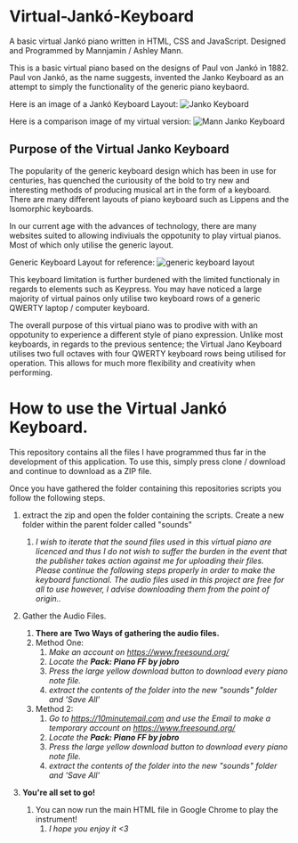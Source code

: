 # Virtual-Jankó-Keyboard
A basic virtual Jankó piano written in HTML, CSS and JavaScript.
Designed and Programmed by Mannjamin / Ashley Mann.

This is a basic virtual piano based on the designs of Paul von Jankó in 1882.
Paul von Jankó, as the name suggests, invented the Janko Keyboard as an attempt to simply the functionality of the generic piano keybaord.

Here is an image of a Jankó Keyboard Layout:
![Janko Keyboard](https://upload.wikimedia.org/wikipedia/commons/thumb/c/cf/Janko_keyboard.svg/1200px-Janko_keyboard.svg.png)


Here is a comparison image of my virtual version:
![Mann Janko Keyboard](http://i.imgur.com/D5CJaou.png)

## Purpose of the Virtual Janko Keyboard
The popularity of the generic keyboard design which has been in use for centuries, has quenched the curiousity of the bold to try new and interesting methods of producing musical art in the form of a keyboard. There are many different layouts of piano keyboard such as Lippens and the Isomorphic keyboards. 

In our current age with the advances of technology, there are many websites suited to allowing indiviuals the oppotunity to play virtual pianos. Most of which only utilise the generic layout. 

Generic Keyboard Layout for reference:
![generic keyboard layout](https://2012books.lardbucket.org/books/music-theory/section_07/df773c10acab9d35f0c294e0d6f1fe4a.jpg)

This keyboard limitation is further burdened with the limited functionaly in regards to elements such as Keypress. You may have noticed a large majority of virtual painos only utilise two keyboard rows of a generic QWERTY laptop / computer keyboard.

The overall purpose of this virtual piano was to prodive with with an oppotunity to experience a different style of piano expression. Unlike most keyboards, in regards to the previous sentence; the Virtual Jano Keyboard utilises two full octaves with four QWERTY keyboard rows being utilised for operation. This allows for much more flexibility and creativity when performing.

# How to use the Virtual Jankó Keyboard.
This repository contains all the files I have programmed thus far in the development of this application. To use this, simply press clone / download and continue to download as a ZIP file.

Once you have gathered the folder containing this repositories scripts you follow the following steps.
1. extract the zip and open the folder containing the scripts. Create a new folder within the parent folder called "sounds"
    1. _I wish to iterate that the sound files used in this virtual piano are licenced and thus I do not wish to suffer the burden in the event that the publisher takes action against me for uploading their files. Please continue the following steps properly in order to make the keyboard functional. The audio files used in this project are free for all to use however, I advise downloading them from the point of origin.._

2. Gather the Audio Files.
    1. **There are Two Ways of gathering the audio files.**
      1. Method One:
         1. _Make an account on https://www.freesound.org/_
         2. _Locate the **Pack: Piano FF by jobro**_
         3. _Press the large yellow download button to download every piano note file._
         4. _extract the contents of the folder into the new "sounds" folder and 'Save All'_
      2. Method 2:
         1. _Go to https://10minutemail.com and use the Email to make a temporary account on https://www.freesound.org/_
         2. _Locate the **Pack: Piano FF by jobro**_
         3. _Press the large yellow download button to download every piano note file._
         4. _extract the contents of the folder into the new "sounds" folder and 'Save All'_

3. **You're all set to go!**
    1. You can now run the main HTML file in Google Chrome to play the instrument!
         1. _I hope you enjoy it <3_ 
